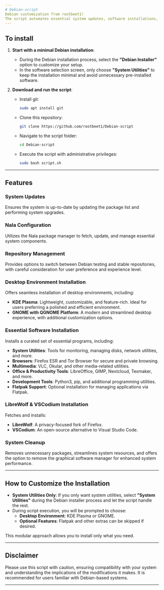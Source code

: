 ```yaml
---
# Debian-script
Debian customization from rootbeet1!
The script automates essential system updates, software installations, and configurations, aimed at tailoring the Debian environment to personal preferences.
---
```

## **To install**
1. **Start with a minimal Debian installation**:
   - During the Debian installation process, select the **"Debian Installer"** option to customize your setup.
   - In the software selection screen, only choose **"System Utilities"** to keep the installation minimal and avoid unnecessary pre-installed software.

2. **Download and run the script**:
   - Install git:
     ```bash
     sudo apt install git
     ```
   - Clone this repository:
     ```bash
     git clone https://github.com/rootbeet1/Debian-script
     ```
   - Navigate to the script folder:
     ```bash
     cd Debian-script
     ```
   - Execute the script with administrative privileges:
     ```bash
     sudo bash script.sh
     ```

---

## **Features**

### **System Updates**
Ensures the system is up-to-date by updating the package list and performing system upgrades.

### **Nala Configuration**
Utilizes the Nala package manager to fetch, update, and manage essential system components.

### **Repository Management**
Provides options to switch between Debian testing and stable repositories, with careful consideration for user preference and experience level.

### **Desktop Environment Installation**
Offers seamless installation of desktop environments, including:
- **KDE Plasma**: Lightweight, customizable, and feature-rich. Ideal for users preferring a polished and efficient environment.
- **GNOME with QGNOME Platform**: A modern and streamlined desktop experience, with additional customization options.

### **Essential Software Installation**
Installs a curated set of essential programs, including:
- **System Utilities**: Tools for monitoring, managing disks, network utilities, and more.
- **Browsers**: Firefox ESR and Tor Browser for secure and private browsing.
- **Multimedia**: VLC, Okular, and other media-related utilities.
- **Office & Productivity Tools**: LibreOffice, GIMP, Nextcloud, Texmaker, and more.
- **Development Tools**: Python3, pip, and additional programming utilities.
- **Flatpak Support**: Optional installation for managing applications via Flatpak.

### **LibreWolf & VSCodium Installation**
Fetches and installs:
- **LibreWolf**: A privacy-focused fork of Firefox.
- **VSCodium**: An open-source alternative to Visual Studio Code.

### **System Cleanup**
Removes unnecessary packages, streamlines system resources, and offers the option to remove the graphical software manager for enhanced system performance.

---

## **How to Customize the Installation**
- **System Utilities Only**: If you only want system utilities, select **"System Utilities"** during the Debian installer process and let the script handle the rest.
- During script execution, you will be prompted to choose:
  - **Desktop Environment**: KDE Plasma or GNOME.
  - **Optional Features**: Flatpak and other extras can be skipped if desired.

This modular approach allows you to install only what you need.

---

## **Disclaimer**
Please use this script with caution, ensuring compatibility with your system and understanding the implications of the modifications it makes. It is recommended for users familiar with Debian-based systems.

---
